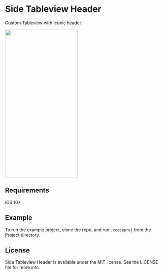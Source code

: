 # Side Tableview Header


Custom Tableview with Iconic header.

<img src="https://github.com/amr-abdelfattah/IconicSideHeaderTableViewExample/tree/master/ScreenShots/demo.gif" width="236" height="480" />

## Requirements
iOS 10+

## Example

To run the example project, clone the repo, and run `.xcodeproj` from the Project directory.

## License

Side Tableview Header is available under the MIT license. See the LICENSE file for more info.
